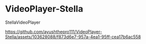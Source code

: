 # VideoPlayer-Stella
StellaVideoPlayer


https://github.com/ayushthepro111/VideoPlayer-Stella/assets/103628088/f873d6e7-957a-4ea1-95ff-cea17b6ac558

